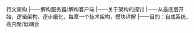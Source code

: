 行文架构
	|——解构服务器/解构客户端
	|——关于架构的探讨
	|——从最底层开始，逻辑架构，逐步细化，每章一个技术架构，模块详解
	|——目的：自成系统，高内聚/低耦合
<!--stackedit_data:
eyJoaXN0b3J5IjpbMTE5NjEwMDk4MV19
-->